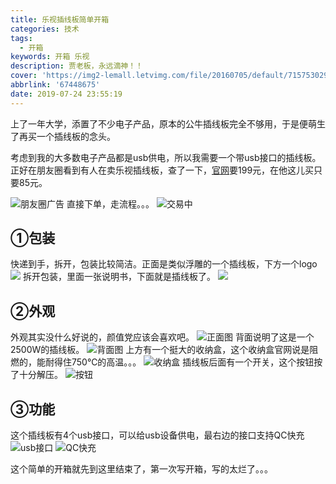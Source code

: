 ```yaml
---
title: 乐视插线板简单开箱
categories: 技术
tags:
  - 开箱
keywords: 开箱 乐视
description: 贾老板，永远滴神！！
cover: 'https://img2-lemall.letvimg.com/file/20160705/default/7157530298504978'
abbrlink: '67448675'
date: 2019-07-24 23:55:19
---
```

上了一年大学，添置了不少电子产品，原本的公牛插线板完全不够用，于是便萌生了再买一个插线板的念头。
<!--more-->
考虑到我的大多数电子产品都是usb供电，所以我需要一个带usb接口的插线板。
正好在朋友圈看到有人在卖乐视插线板，查了一下，[官网](http://www.lemall.com/product/products-pid-1000738.html)要199元，在他这儿买只要85元。

![朋友圈广告](https://gitee.com/muyulong/blogpic/raw/master/image/202108200113907.jpg)
直接下单，走流程。。。
![交易中](https://gitee.com/muyulong/blogpic/raw/master/image/202108200122623.jpeg)

## ①包装

快递到手，拆开，包装比较简洁。正面是类似浮雕的一个插线板，下方一个logo
![](https://gitee.com/muyulong/blogpic/raw/master/image/202108200120812.jpg)
拆开包装，里面一张说明书，下面就是插线板了。
![](https://gitee.com/muyulong/blogpic/raw/master/image/202108200123669.jpg)

## ②外观
外观其实没什么好说的，颜值党应该会喜欢吧。
![正面图](https://gitee.com/muyulong/blogpic/raw/master/image/202108200123455.jpg)
背面说明了这是一个2500W的插线板。
![背面图](https://gitee.com/muyulong/blogpic/raw/master/image/202108200124935.jpg)
上方有一个挺大的收纳盒，这个收纳盒官网说是阻燃的，能耐得住750℃的高温。。。
![收纳盒](https://gitee.com/muyulong/blogpic/raw/master/image/202108200124467.jpg)
插线板后面有一个开关，这个按钮按了十分解压。
![按钮](https://gitee.com/muyulong/blogpic/raw/master/image/202108200124156.jpg)

## ③功能
这个插线板有4个usb接口，可以给usb设备供电，最右边的接口支持QC快充
![usb接口](https://gitee.com/muyulong/blogpic/raw/master/image/202108200125192.jpg)
![QC快充](https://gitee.com/muyulong/blogpic/raw/master/image/202108200125994.jpg)


这个简单的开箱就先到这里结束了，第一次写开箱，写的太烂了。。。
